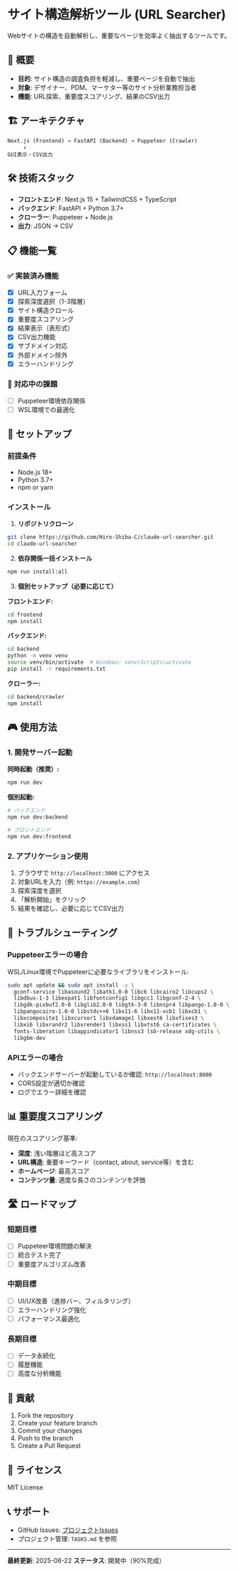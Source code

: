 # サイト構造解析ツール (URL Searcher)

Webサイトの構造を自動解析し、重要なページを効率よく抽出するツールです。

## 🎯 概要

- **目的**: サイト構造の調査負担を軽減し、重要ページを自動で抽出
- **対象**: デザイナー、PDM、マーケター等のサイト分析業務担当者
- **機能**: URL探索、重要度スコアリング、結果のCSV出力

## 🏗️ アーキテクチャ

```
Next.js (Frontend) → FastAPI (Backend) → Puppeteer (Crawler)
     ↓
GUI表示・CSV出力
```

## 🛠️ 技術スタック

- **フロントエンド**: Next.js 15 + TailwindCSS + TypeScript
- **バックエンド**: FastAPI + Python 3.7+
- **クローラー**: Puppeteer + Node.js
- **出力**: JSON → CSV

## 📋 機能一覧

### ✅ 実装済み機能
- [x] URL入力フォーム
- [x] 探索深度選択（1-3階層）
- [x] サイト構造クロール
- [x] 重要度スコアリング
- [x] 結果表示（表形式）
- [x] CSV出力機能
- [x] サブドメイン対応
- [x] 外部ドメイン除外
- [x] エラーハンドリング

### 🚧 対応中の課題
- [ ] Puppeteer環境依存関係
- [ ] WSL環境での最適化

## 🚀 セットアップ

### 前提条件
- Node.js 18+
- Python 3.7+
- npm or yarn

### インストール

1. **リポジトリクローン**
```bash
git clone https://github.com/Hiro-Shiba-C/claude-url-searcher.git
cd claude-url-searcher
```

2. **依存関係一括インストール**
```bash
npm run install:all
```

3. **個別セットアップ（必要に応じて）**

**フロントエンド:**
```bash
cd frontend
npm install
```

**バックエンド:**
```bash
cd backend
python -m venv venv
source venv/bin/activate  # Windows: venv\Scripts\activate
pip install -r requirements.txt
```

**クローラー:**
```bash
cd backend/crawler
npm install
```

## 🎮 使用方法

### 1. 開発サーバー起動

**同時起動（推奨）:**
```bash
npm run dev
```

**個別起動:**
```bash
# バックエンド
npm run dev:backend

# フロントエンド
npm run dev:frontend
```

### 2. アプリケーション使用
1. ブラウザで `http://localhost:3000` にアクセス
2. 対象URLを入力（例: `https://example.com`）
3. 探索深度を選択
4. 「解析開始」をクリック
5. 結果を確認し、必要に応じてCSV出力

## 🔧 トラブルシューティング

### Puppeteerエラーの場合
WSL/Linux環境でPuppeteerに必要なライブラリをインストール:

```bash
sudo apt update && sudo apt install -y \
  gconf-service libasound2 libatk1.0-0 libc6 libcairo2 libcups2 \
  libdbus-1-3 libexpat1 libfontconfig1 libgcc1 libgconf-2-4 \
  libgdk-pixbuf2.0-0 libglib2.0-0 libgtk-3-0 libnspr4 libpango-1.0-0 \
  libpangocairo-1.0-0 libstdc++6 libx11-6 libx11-xcb1 libxcb1 \
  libxcomposite1 libxcursor1 libxdamage1 libxext6 libxfixes3 \
  libxi6 libxrandr2 libxrender1 libxss1 libxtst6 ca-certificates \
  fonts-liberation libappindicator1 libnss3 lsb-release xdg-utils \
  libgbm-dev
```

### APIエラーの場合
- バックエンドサーバーが起動しているか確認: `http://localhost:8000`
- CORS設定が適切か確認
- ログでエラー詳細を確認

## 📊 重要度スコアリング

現在のスコアリング基準:
- **深度**: 浅い階層ほど高スコア
- **URL構造**: 重要キーワード（contact, about, service等）を含む
- **ホームページ**: 最高スコア
- **コンテンツ量**: 適度な長さのコンテンツを評価

## 🛣️ ロードマップ

### 短期目標
- [ ] Puppeteer環境問題の解決
- [ ] 統合テスト完了
- [ ] 重要度アルゴリズム改善

### 中期目標
- [ ] UI/UX改善（進捗バー、フィルタリング）
- [ ] エラーハンドリング強化
- [ ] パフォーマンス最適化

### 長期目標
- [ ] データ永続化
- [ ] 履歴機能
- [ ] 高度な分析機能

## 🤝 貢献

1. Fork the repository
2. Create your feature branch
3. Commit your changes
4. Push to the branch
5. Create a Pull Request

## 📝 ライセンス

MIT License

## 📞 サポート

- GitHub Issues: [プロジェクトIssues](https://github.com/Hiro-Shiba-C/claude-url-searcher/issues)
- プロジェクト管理: `TASKS.md` を参照

---

**最終更新**: 2025-06-22
**ステータス**: 開発中（90%完成）
